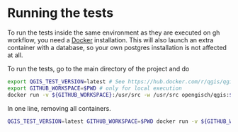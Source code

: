 # Running the tests

To run the tests inside the same environment as they are executed on gh workflow,
you need a [Docker](https://www.docker.com/) installation. This will also launch an extra container
with a database, so your own postgres installation is not affected at all.

To run the tests, go to the main directory of the project and do

```sh
export QGIS_TEST_VERSION=latest # See https://hub.docker.com/r/qgis/qgis/tags/
export GITHUB_WORKSPACE=$PWD # only for local execution
docker run -v ${GITHUB_WORKSPACE}:/usr/src -w /usr/src opengisch/qgis:${QGIS_TEST_VERSION} sh -c 'xvfb-run pytest-3'
```

In one line, removing all containers.
```sh
QGIS_TEST_VERSION=latest GITHUB_WORKSPACE=$PWD docker run -v ${GITHUB_WORKSPACE}:/usr/src -w /usr/src opengisch/qgis:${QGIS_TEST_VERSION} sh -c 'xvfb-run pytest-3'
```
